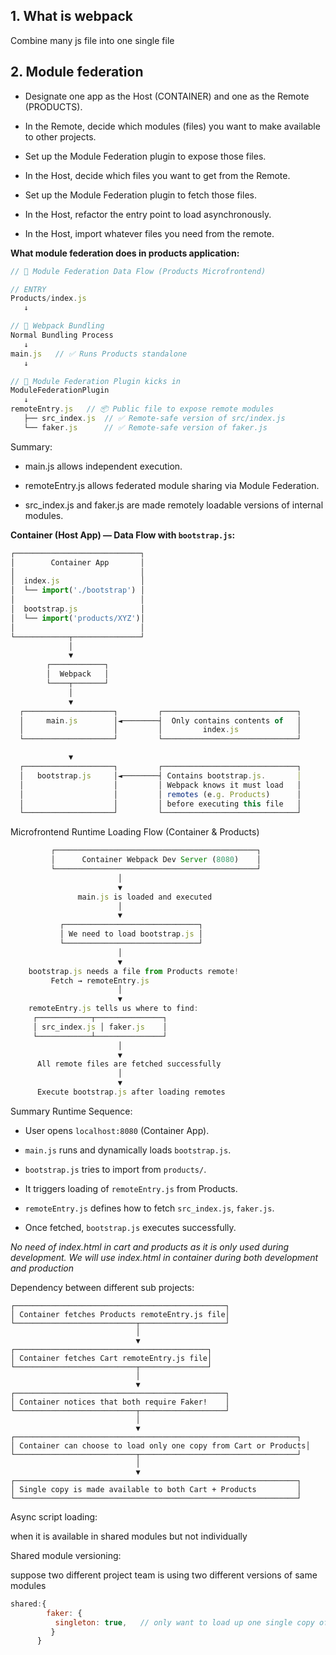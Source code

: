 ## 1. What is webpack

Combine many js file into one single file

## 2. Module federation

- Designate one app as the Host (CONTAINER) and one as the Remote (PRODUCTS).

- In the Remote, decide which modules (files) you want to make available to other projects.

- Set up the Module Federation plugin to expose those files.

- In the Host, decide which files you want to get from the Remote.

- Set up the Module Federation plugin to fetch those files.

- In the Host, refactor the entry point to load asynchronously.

- In the Host, import whatever files you need from the remote.

**What module federation does in products application:**

```js
// 🔄 Module Federation Data Flow (Products Microfrontend)

// ENTRY
Products/index.js
   ↓

// 🔧 Webpack Bundling
Normal Bundling Process
   ↓
main.js   // ✅ Runs Products standalone
   ↓

// 🔗 Module Federation Plugin kicks in
ModuleFederationPlugin
   ↓
remoteEntry.js   // 📦 Public file to expose remote modules
   ├── src_index.js  // ✅ Remote-safe version of src/index.js
   └── faker.js      // ✅ Remote-safe version of faker.js
```

Summary:

- main.js allows independent execution.

- remoteEntry.js allows federated module sharing via Module Federation.

- src_index.js and faker.js are made remotely loadable versions of internal modules.

**Container (Host App) — Data Flow with `bootstrap.js`:**

```js
┌────────────────────────────┐
│        Container App       │
│                            │
│  index.js                  │
│  └── import('./bootstrap') │
│                            │
│  bootstrap.js              │
│  └── import('products/XYZ')│
│                            │
└────────────┬───────────────┘
             │
             ▼
        ┌────────────┐
        │  Webpack   │
        └────┬───────┘
             │
             ▼
  ┌────────────────────┐         ┌──────────────────────────────┐
  │     main.js        │◄────────┤  Only contains contents of   │
  │                    │         │         index.js             │
  └────────────────────┘         └──────────────────────────────┘

             ▼
  ┌────────────────────┐         ┌──────────────────────────────┐
  │   bootstrap.js     │◄────────┤ Contains bootstrap.js.       │
  │                    │         │ Webpack knows it must load   │
  │                    │         │ remotes (e.g. Products)      │
  │                    │         │ before executing this file   │
  └────────────────────┘         └──────────────────────────────┘
```

Microfrontend Runtime Loading Flow (Container & Products)

```js
         ┌─────────────────────────────────────────────┐
         │      Container Webpack Dev Server (8080)    │
         └─────────────────────────────────────────────┘
                        │
                        ▼
               main.js is loaded and executed
                        │
                        ▼
           ┌──────────────────────────────┐
           │ We need to load bootstrap.js │
           └──────────────────────────────┘
                        │
                        ▼
    bootstrap.js needs a file from Products remote!
         Fetch → remoteEntry.js
                        │
                        ▼
    remoteEntry.js tells us where to find:
     ┌────────────┬───────────────┐
     │ src_index.js │ faker.js    │
     └────────────┴───────────────┘
                        │
                        ▼
      All remote files are fetched successfully
                        │
                        ▼
      Execute bootstrap.js after loading remotes

```

Summary Runtime Sequence:

- User opens `localhost:8080` (Container App).

- `main.js` runs and dynamically loads `bootstrap.js`.

- `bootstrap.js` tries to import from `products/`.

- It triggers loading of `remoteEntry.js` from Products.

- `remoteEntry.js` defines how to fetch `src_index.js`, `faker.js`.

- Once fetched, `bootstrap.js` executes successfully.

_No need of index.html in cart and products as it is only used during development. We will use index.html in container during both development and production_

Dependency between different sub projects:

```pgsql
┌───────────────────────────────────────────────┐
│ Container fetches Products remoteEntry.js file│
└───────────────────────────┬───────────────────┘
                            │
                            ▼
┌───────────────────────────────────────────┐
│ Container fetches Cart remoteEntry.js file│
└───────────────────────────┬───────────────┘
                            │
                            ▼
┌───────────────────────────────────────────────┐
│ Container notices that both require Faker!    │
└───────────────────────────┬───────────────────┘
                            │
                            ▼
┌───────────────────────────────────────────────────────────────┐
│ Container can choose to load only one copy from Cart or Products│
└───────────────────────────┬───────────────────────────────────┘
                            │
                            ▼
┌───────────────────────────────────────────────────────────────┐
│ Single copy is made available to both Cart + Products         │
└───────────────────────────────────────────────────────────────┘
```

Async script loading:

when it is available in shared modules but not individually

Shared module versioning:

suppose two different project team is using two different versions of same modules

```js
shared:{
        faker: {
          singleton: true,   // only want to load up one single copy of faker even if there are different version in different MFE
         }
      }
```
